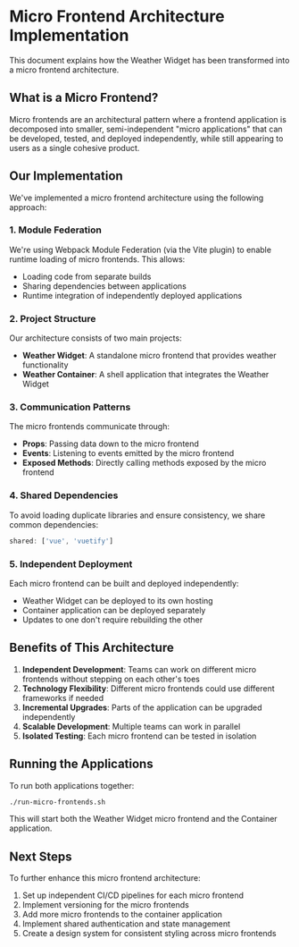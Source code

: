 # Micro Frontend Architecture Implementation

This document explains how the Weather Widget has been transformed into a micro frontend architecture.

## What is a Micro Frontend?

Micro frontends are an architectural pattern where a frontend application is decomposed into smaller, semi-independent "micro applications" that can be developed, tested, and deployed independently, while still appearing to users as a single cohesive product.

## Our Implementation

We've implemented a micro frontend architecture using the following approach:

### 1. Module Federation

We're using Webpack Module Federation (via the Vite plugin) to enable runtime loading of micro frontends. This allows:

- Loading code from separate builds
- Sharing dependencies between applications
- Runtime integration of independently deployed applications

### 2. Project Structure

Our architecture consists of two main projects:

- **Weather Widget**: A standalone micro frontend that provides weather functionality
- **Weather Container**: A shell application that integrates the Weather Widget

### 3. Communication Patterns

The micro frontends communicate through:

- **Props**: Passing data down to the micro frontend
- **Events**: Listening to events emitted by the micro frontend
- **Exposed Methods**: Directly calling methods exposed by the micro frontend

### 4. Shared Dependencies

To avoid loading duplicate libraries and ensure consistency, we share common dependencies:

```javascript
shared: ['vue', 'vuetify']
```

### 5. Independent Deployment

Each micro frontend can be built and deployed independently:

- Weather Widget can be deployed to its own hosting
- Container application can be deployed separately
- Updates to one don't require rebuilding the other

## Benefits of This Architecture

1. **Independent Development**: Teams can work on different micro frontends without stepping on each other's toes
2. **Technology Flexibility**: Different micro frontends could use different frameworks if needed
3. **Incremental Upgrades**: Parts of the application can be upgraded independently
4. **Scalable Development**: Multiple teams can work in parallel
5. **Isolated Testing**: Each micro frontend can be tested in isolation

## Running the Applications

To run both applications together:

```bash
./run-micro-frontends.sh
```

This will start both the Weather Widget micro frontend and the Container application.

## Next Steps

To further enhance this micro frontend architecture:

1. Set up independent CI/CD pipelines for each micro frontend
2. Implement versioning for the micro frontends
3. Add more micro frontends to the container application
4. Implement shared authentication and state management
5. Create a design system for consistent styling across micro frontends
